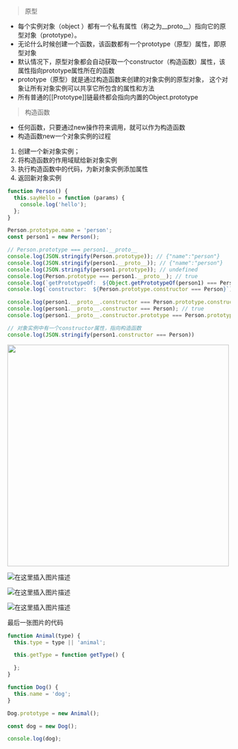 >原型

* 每个实例对象（object ）都有一个私有属性（称之为__proto__）指向它的原型对象（prototype）。
* 无论什么时候创建一个函数，该函数都有一个prototype（原型）属性，即原型对象
* 默认情况下，原型对象都会自动获取一个constructor（构造函数）属性，该属性指向prototype属性所在的函数
* prototype（原型）就是通过构造函数来创建的对象实例的原型对象，
这个对象让所有对象实例可以共享它所包含的属性和方法
* 所有普通的[[Prototype]]链最终都会指向内置的Object.prototype


>构造函数

* 任何函数，只要通过new操作符来调用，就可以作为构造函数
* 构造函数new一个对象实例的过程
1. 创建一个新对象实例；
2. 将构造函数的作用域赋给新对象实例
3. 执行构造函数中的代码，为新对象实例添加属性
4. 返回新对象实例


```javascript
function Person() {
  this.sayHello = function (params) {
    console.log('hello');
  };
}

Person.prototype.name = 'person';
const person1 = new Person();

// Person.prototype === person1.__proto__
console.log(JSON.stringify(Person.prototype)); // {"name":"person"}
console.log(JSON.stringify(person1.__proto__)); // {"name":"person"}
console.log(JSON.stringify(person1.prototype)); // undefined
console.log(Person.prototype === person1.__proto__); // true
console.log(`getPrototypeOf:  ${Object.getPrototypeOf(person1) === Person.prototype}`); // true
console.log(`constructor:  ${Person.prototype.constructor === Person}`); // true

console.log(person1.__proto__.constructor === Person.prototype.constructor); // true
console.log(person1.__proto__.constructor === Person); // true
console.log(person1.__proto__.constructor.prototype === Person.prototype); // true

// 对象实例中有一个constructor属性，指向构造函数
console.log(JSON.stringify(person1.constructor === Person))
```

<html>
    <img src="https://github.com/ShadowWalker627/JavascriptExam/blob/master/%E5%8E%9F%E5%9E%8B%20prototype.png?raw=true" width="500px" />
</html>

![在这里插入图片描述](https://img-blog.csdnimg.cn/20200409171121635.png)

![在这里插入图片描述](https://img-blog.csdnimg.cn/20200409171201431.png?x-oss-process=image/watermark,type_ZmFuZ3poZW5naGVpdGk,shadow_10,text_aHR0cHM6Ly9ibG9nLmNzZG4ubmV0L2psMzgxMTY5NDM3,size_16,color_FFFFFF,t_70)

![在这里插入图片描述](https://img-blog.csdnimg.cn/20200409171219265.png?x-oss-process=image/watermark,type_ZmFuZ3poZW5naGVpdGk,shadow_10,text_aHR0cHM6Ly9ibG9nLmNzZG4ubmV0L2psMzgxMTY5NDM3,size_16,color_FFFFFF,t_70)

最后一张图片的代码
```javascript
function Animal(type) {
  this.type = type || 'animal';

  this.getType = function getType() {

  };
}

function Dog() {
  this.name = 'dog';
}

Dog.prototype = new Animal();

const dog = new Dog();

console.log(dog);
```